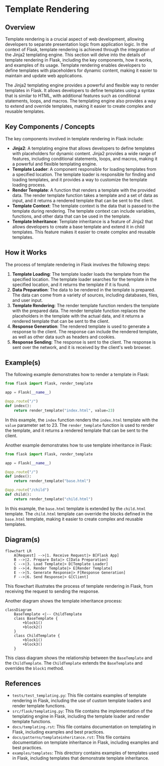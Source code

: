 # Template Rendering
## Overview
Template rendering is a crucial aspect of web development, allowing developers to separate presentation logic from application logic. In the context of Flask, template rendering is achieved through the integration of the Jinja2 templating engine. This section will delve into the details of template rendering in Flask, including the key components, how it works, and examples of its usage. Template rendering enables developers to define templates with placeholders for dynamic content, making it easier to maintain and update web applications.

The Jinja2 templating engine provides a powerful and flexible way to render templates in Flask. It allows developers to define templates using a syntax that is similar to HTML, with additional features such as conditional statements, loops, and macros. The templating engine also provides a way to extend and override templates, making it easier to create complex and reusable templates.

## Key Components / Concepts
The key components involved in template rendering in Flask include:

* **Jinja2**: A templating engine that allows developers to define templates with placeholders for dynamic content. Jinja2 provides a wide range of features, including conditional statements, loops, and macros, making it a powerful and flexible templating engine.
* **Template Loader**: A component responsible for loading templates from a specified location. The template loader is responsible for finding and loading templates, and it provides a way to customize the template loading process.
* **Render Template**: A function that renders a template with the provided data. The render template function takes a template and a set of data as input, and it returns a rendered template that can be sent to the client.
* **Template Context**: The template context is the data that is passed to the template during rendering. The template context can include variables, functions, and other data that can be used in the template.
* **Template Inheritance**: Template inheritance is a feature of Jinja2 that allows developers to create a base template and extend it in child templates. This feature makes it easier to create complex and reusable templates.

## How it Works
The process of template rendering in Flask involves the following steps:

1. **Template Loading**: The template loader loads the template from the specified location. The template loader searches for the template in the specified location, and it returns the template if it is found.
2. **Data Preparation**: The data to be rendered in the template is prepared. The data can come from a variety of sources, including databases, files, and user input.
3. **Template Rendering**: The render template function renders the template with the prepared data. The render template function replaces the placeholders in the template with the actual data, and it returns a rendered template that can be sent to the client.
4. **Response Generation**: The rendered template is used to generate a response to the client. The response can include the rendered template, as well as other data such as headers and cookies.
5. **Response Sending**: The response is sent to the client. The response is sent over the network, and it is received by the client's web browser.

## Example(s)
The following example demonstrates how to render a template in Flask:
```python
from flask import Flask, render_template

app = Flask(__name__)

@app.route("/")
def index():
    return render_template("index.html", value=23)
```
In this example, the `index` function renders the `index.html` template with the `value` parameter set to 23. The `render_template` function is used to render the template, and it returns a rendered template that can be sent to the client.

Another example demonstrates how to use template inheritance in Flask:
```python
from flask import Flask, render_template

app = Flask(__name__)

@app.route("/")
def index():
    return render_template("base.html")

@app.route("/child")
def child():
    return render_template("child.html")
```
In this example, the `base.html` template is extended by the `child.html` template. The `child.html` template can override the blocks defined in the `base.html` template, making it easier to create complex and reusable templates.

## Diagram(s)
```mermaid
flowchart LR
    A[Request] -->|1. Receive Request|> B[Flask App]
    B -->|2. Prepare Data|> C[Data Preparation]
    C -->|3. Load Template|> D[Template Loader]
    D -->|4. Render Template|> E[Render Template]
    E -->|5. Generate Response|> F[Response Generation]
    F -->|6. Send Response|> G[Client]
```
This flowchart illustrates the process of template rendering in Flask, from receiving the request to sending the response.

Another diagram shows the template inheritance process:
```mermaid
classDiagram
    BaseTemplate <|-- ChildTemplate
    class BaseTemplate {
        +block1()
        +block2()
    }
    class ChildTemplate {
        +block1()
        +block3()
    }
```
This class diagram shows the relationship between the `BaseTemplate` and the `ChildTemplate`. The `ChildTemplate` extends the `BaseTemplate` and overrides the `block1` method.

## References
* `tests/test_templating.py`: This file contains examples of template rendering in Flask, including the use of custom template loaders and render template functions.
* `src/flask/templating.py`: This file contains the implementation of the templating engine in Flask, including the template loader and render template functions.
* `docs/templating.rst`: This file contains documentation on templating in Flask, including examples and best practices.
* `docs/patterns/templateinheritance.rst`: This file contains documentation on template inheritance in Flask, including examples and best practices.
* `examples/templates`: This directory contains examples of templates used in Flask, including templates that demonstrate template inheritance.